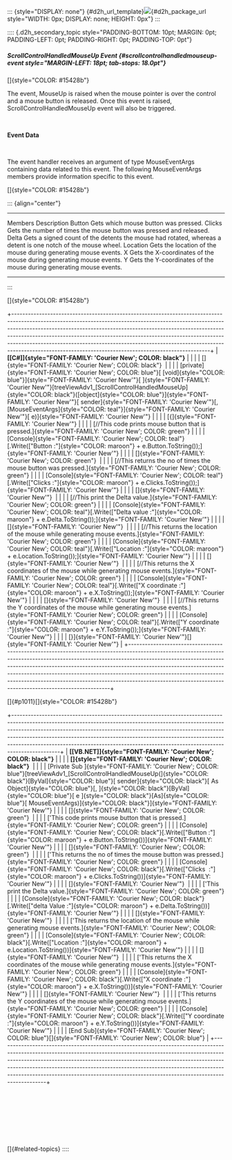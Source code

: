 ::: {style="DISPLAY: none"}
[](ms-xhelp:///?Id=d2h_url_template){#d2h_url_template}![](!package_url!){#d2h_package_url style="WIDTH: 0px; DISPLAY: none; HEIGHT: 0px"}
:::

:::: {.d2h_secondary_topic style="PADDING-BOTTOM: 10pt; MARGIN: 0pt; PADDING-LEFT: 0pt; PADDING-RIGHT: 0pt; PADDING-TOP: 0pt"}
##### ScrollControlHandledMouseUp Event {#scrollcontrolhandledmouseup-event style="MARGIN-LEFT: 18pt; tab-stops: 18.0pt"}

[]{style="COLOR: #15428b"} 

The event, MouseUp is raised when the mouse pointer is over the control and a mouse button is released. Once this event is raised, ScrollControlHandledMouseUp event will also be triggered.

 

**Event Data**

 

The event handler receives an argument of type MouseEventArgs containing data related to this event. The following MouseEventArgs members provide information specific to this event.

[]{style="COLOR: #15428b"} 

::: {align="center"}
  ---------- -------------------------------------------------------------------------------------------------------------
  Members    Description
  Button     Gets which mouse button was pressed.
  Clicks     Gets the number of times the mouse button was pressed and released.
  Delta      Gets a signed count of the detents the mouse had rotated, whereas a detent is one notch of the mouse wheel.
  Location   Gets the location of the mouse during generating mouse events.
  X          Gets the X-coordinates of the mouse during generating mouse events.
  Y          Gets the Y-coordinates of the mouse during generating mouse events.
  ---------- -------------------------------------------------------------------------------------------------------------
:::

[]{style="COLOR: #15428b"} 

+-----------------------------------------------------------------------------------------------------------------------------------------------------------------------------------------------------------------------------------------------------------------------------------------------------------------------------------------------------------------------------------------------------------------------------------------------------------------------------+
| **[\[C#\]]{style="FONT-FAMILY: 'Courier New'; COLOR: black"}**                                                                                                                                                                                                                                                                                                                                                                                                              |
|                                                                                                                                                                                                                                                                                                                                                                                                                                                                             |
| []{style="FONT-FAMILY: 'Courier New'; COLOR: black"}                                                                                                                                                                                                                                                                                                                                                                                                                        |
|                                                                                                                                                                                                                                                                                                                                                                                                                                                                             |
| [private]{style="FONT-FAMILY: 'Courier New'; COLOR: blue"}[ [void]{style="COLOR: blue"}]{style="FONT-FAMILY: 'Courier New'"}[ ]{style="FONT-FAMILY: 'Courier New'"}[treeViewAdv1\_[ScrollControlHandledMouseUp]{style="COLOR: black"}([object]{style="COLOR: blue"}]{style="FONT-FAMILY: 'Courier New'"}[ sender]{style="FONT-FAMILY: 'Courier New'"}[, [MouseEventArgs]{style="COLOR: teal"}]{style="FONT-FAMILY: 'Courier New'"}[ e)]{style="FONT-FAMILY: 'Courier New'"} |
|                                                                                                                                                                                                                                                                                                                                                                                                                                                                             |
| [{]{style="FONT-FAMILY: 'Courier New'"}                                                                                                                                                                                                                                                                                                                                                                                                                                     |
|                                                                                                                                                                                                                                                                                                                                                                                                                                                                             |
| [//This code prints mouse button that is pressed.]{style="FONT-FAMILY: 'Courier New'; COLOR: green"}                                                                                                                                                                                                                                                                                                                                                                        |
|                                                                                                                                                                                                                                                                                                                                                                                                                                                                             |
| [Console]{style="FONT-FAMILY: 'Courier New'; COLOR: teal"}[.Write([\"Button :\"]{style="COLOR: maroon"} + e.Button.ToString());]{style="FONT-FAMILY: 'Courier New'"}                                                                                                                                                                                                                                                                                                        |
|                                                                                                                                                                                                                                                                                                                                                                                                                                                                             |
| []{style="FONT-FAMILY: 'Courier New'; COLOR: green"}                                                                                                                                                                                                                                                                                                                                                                                                                        |
|                                                                                                                                                                                                                                                                                                                                                                                                                                                                             |
| [//This returns the no of times the mouse button was pressed.]{style="FONT-FAMILY: 'Courier New'; COLOR: green"}                                                                                                                                                                                                                                                                                                                                                            |
|                                                                                                                                                                                                                                                                                                                                                                                                                                                                             |
| [Console]{style="FONT-FAMILY: 'Courier New'; COLOR: teal"}[.Write([\"Clicks :\"]{style="COLOR: maroon"} + e.Clicks.ToString());]{style="FONT-FAMILY: 'Courier New'"}                                                                                                                                                                                                                                                                                                        |
|                                                                                                                                                                                                                                                                                                                                                                                                                                                                             |
| []{style="FONT-FAMILY: 'Courier New'"}                                                                                                                                                                                                                                                                                                                                                                                                                                      |
|                                                                                                                                                                                                                                                                                                                                                                                                                                                                             |
| [//This print the Delta value.]{style="FONT-FAMILY: 'Courier New'; COLOR: green"}                                                                                                                                                                                                                                                                                                                                                                                           |
|                                                                                                                                                                                                                                                                                                                                                                                                                                                                             |
| [Console]{style="FONT-FAMILY: 'Courier New'; COLOR: teal"}[.Write([\"Delta value :\"]{style="COLOR: maroon"} + e.Delta.ToString());]{style="FONT-FAMILY: 'Courier New'"}                                                                                                                                                                                                                                                                                                    |
|                                                                                                                                                                                                                                                                                                                                                                                                                                                                             |
| []{style="FONT-FAMILY: 'Courier New'"}                                                                                                                                                                                                                                                                                                                                                                                                                                      |
|                                                                                                                                                                                                                                                                                                                                                                                                                                                                             |
| [//This returns the location of the mouse while generating mouse events.]{style="FONT-FAMILY: 'Courier New'; COLOR: green"}                                                                                                                                                                                                                                                                                                                                                 |
|                                                                                                                                                                                                                                                                                                                                                                                                                                                                             |
| [Console]{style="FONT-FAMILY: 'Courier New'; COLOR: teal"}[.Write([\"Location :\"]{style="COLOR: maroon"} + e.Location.ToString());]{style="FONT-FAMILY: 'Courier New'"}                                                                                                                                                                                                                                                                                                    |
|                                                                                                                                                                                                                                                                                                                                                                                                                                                                             |
| []{style="FONT-FAMILY: 'Courier New'"}                                                                                                                                                                                                                                                                                                                                                                                                                                      |
|                                                                                                                                                                                                                                                                                                                                                                                                                                                                             |
| [//This returns the X coordinates of the mouse while generating mouse events.]{style="FONT-FAMILY: 'Courier New'; COLOR: green"}                                                                                                                                                                                                                                                                                                                                            |
|                                                                                                                                                                                                                                                                                                                                                                                                                                                                             |
| [Console]{style="FONT-FAMILY: 'Courier New'; COLOR: teal"}[.Write([\"X coordinate :\"]{style="COLOR: maroon"} + e.X.ToString());]{style="FONT-FAMILY: 'Courier New'"}                                                                                                                                                                                                                                                                                                       |
|                                                                                                                                                                                                                                                                                                                                                                                                                                                                             |
| []{style="FONT-FAMILY: 'Courier New'"}                                                                                                                                                                                                                                                                                                                                                                                                                                      |
|                                                                                                                                                                                                                                                                                                                                                                                                                                                                             |
| [//This returns the Y coordinates of the mouse while generating mouse events.]{style="FONT-FAMILY: 'Courier New'; COLOR: green"}                                                                                                                                                                                                                                                                                                                                            |
|                                                                                                                                                                                                                                                                                                                                                                                                                                                                             |
| [Console]{style="FONT-FAMILY: 'Courier New'; COLOR: teal"}[.Write([\"Y coordinate :\"]{style="COLOR: maroon"} + e.Y.ToString());]{style="FONT-FAMILY: 'Courier New'"}                                                                                                                                                                                                                                                                                                       |
|                                                                                                                                                                                                                                                                                                                                                                                                                                                                             |
| [}]{style="FONT-FAMILY: 'Courier New'"}[]{style="FONT-FAMILY: 'Courier New'"}                                                                                                                                                                                                                                                                                                                                                                                               |
+-----------------------------------------------------------------------------------------------------------------------------------------------------------------------------------------------------------------------------------------------------------------------------------------------------------------------------------------------------------------------------------------------------------------------------------------------------------------------------+

[]{#p1011}[]{style="COLOR: #15428b"} 

+-----------------------------------------------------------------------------------------------------------------------------------------------------------------------------------------------------------------------------------------------------------------------------------------------------------------------------------------------------------------------------------------------------------------------+
| **[\[VB.NET\]]{style="FONT-FAMILY: 'Courier New'; COLOR: black"}**                                                                                                                                                                                                                                                                                                                                                    |
|                                                                                                                                                                                                                                                                                                                                                                                                                       |
| **[]{style="FONT-FAMILY: 'Courier New'; COLOR: black"}**                                                                                                                                                                                                                                                                                                                                                              |
|                                                                                                                                                                                                                                                                                                                                                                                                                       |
| [Private Sub ]{style="FONT-FAMILY: 'Courier New'; COLOR: blue"}[treeViewAdv1\_[ScrollControlHandledMouseUp(]{style="COLOR: black"}[ByVal]{style="COLOR: blue"}[ sender]{style="COLOR: black"}[ As Object]{style="COLOR: blue"}[, ]{style="COLOR: black"}[ByVal]{style="COLOR: blue"}[ e ]{style="COLOR: black"}[As]{style="COLOR: blue"}[ MouseEventArgs)]{style="COLOR: black"}]{style="FONT-FAMILY: 'Courier New'"} |
|                                                                                                                                                                                                                                                                                                                                                                                                                       |
| []{style="FONT-FAMILY: 'Courier New'; COLOR: green"}                                                                                                                                                                                                                                                                                                                                                                  |
|                                                                                                                                                                                                                                                                                                                                                                                                                       |
| [\'This code prints mouse button that is pressed.]{style="FONT-FAMILY: 'Courier New'; COLOR: green"}                                                                                                                                                                                                                                                                                                                  |
|                                                                                                                                                                                                                                                                                                                                                                                                                       |
| [Console]{style="FONT-FAMILY: 'Courier New'; COLOR: black"}[.Write([\"Button :\"]{style="COLOR: maroon"} + e.Button.ToString())]{style="FONT-FAMILY: 'Courier New'"}                                                                                                                                                                                                                                                  |
|                                                                                                                                                                                                                                                                                                                                                                                                                       |
| []{style="FONT-FAMILY: 'Courier New'; COLOR: green"}                                                                                                                                                                                                                                                                                                                                                                  |
|                                                                                                                                                                                                                                                                                                                                                                                                                       |
| [\'This returns the no of times the mouse button was pressed.]{style="FONT-FAMILY: 'Courier New'; COLOR: green"}                                                                                                                                                                                                                                                                                                      |
|                                                                                                                                                                                                                                                                                                                                                                                                                       |
| [Console]{style="FONT-FAMILY: 'Courier New'; COLOR: black"}[.Write([\"Clicks  :\"]{style="COLOR: maroon"} + e.Clicks.ToString())]{style="FONT-FAMILY: 'Courier New'"}                                                                                                                                                                                                                                                 |
|                                                                                                                                                                                                                                                                                                                                                                                                                       |
| []{style="FONT-FAMILY: 'Courier New'"}                                                                                                                                                                                                                                                                                                                                                                                |
|                                                                                                                                                                                                                                                                                                                                                                                                                       |
| [\'This print the Delta value.]{style="FONT-FAMILY: 'Courier New'; COLOR: green"}                                                                                                                                                                                                                                                                                                                                     |
|                                                                                                                                                                                                                                                                                                                                                                                                                       |
| [Console]{style="FONT-FAMILY: 'Courier New'; COLOR: black"}[.Write([\"delta Value :\"]{style="COLOR: maroon"} + e.Delta.ToString())]{style="FONT-FAMILY: 'Courier New'"}                                                                                                                                                                                                                                              |
|                                                                                                                                                                                                                                                                                                                                                                                                                       |
| []{style="FONT-FAMILY: 'Courier New'"}                                                                                                                                                                                                                                                                                                                                                                                |
|                                                                                                                                                                                                                                                                                                                                                                                                                       |
| [\'This returns the location of the mouse while generating mouse events.]{style="FONT-FAMILY: 'Courier New'; COLOR: green"}                                                                                                                                                                                                                                                                                           |
|                                                                                                                                                                                                                                                                                                                                                                                                                       |
| [Console]{style="FONT-FAMILY: 'Courier New'; COLOR: black"}[.Write([\"Location :\"]{style="COLOR: maroon"} + e.Location.ToString())]{style="FONT-FAMILY: 'Courier New'"}                                                                                                                                                                                                                                              |
|                                                                                                                                                                                                                                                                                                                                                                                                                       |
| []{style="FONT-FAMILY: 'Courier New'"}                                                                                                                                                                                                                                                                                                                                                                                |
|                                                                                                                                                                                                                                                                                                                                                                                                                       |
| [\'This returns the X coordinates of the mouse while generating mouse events.]{style="FONT-FAMILY: 'Courier New'; COLOR: green"}                                                                                                                                                                                                                                                                                      |
|                                                                                                                                                                                                                                                                                                                                                                                                                       |
| [Console]{style="FONT-FAMILY: 'Courier New'; COLOR: black"}[.Write([\"X coordinate :\"]{style="COLOR: maroon"} + e.X.ToString())]{style="FONT-FAMILY: 'Courier New'"}                                                                                                                                                                                                                                                 |
|                                                                                                                                                                                                                                                                                                                                                                                                                       |
| []{style="FONT-FAMILY: 'Courier New'"}                                                                                                                                                                                                                                                                                                                                                                                |
|                                                                                                                                                                                                                                                                                                                                                                                                                       |
| [\'This returns the Y coordinates of the mouse while generating mouse events.]{style="FONT-FAMILY: 'Courier New'; COLOR: green"}                                                                                                                                                                                                                                                                                      |
|                                                                                                                                                                                                                                                                                                                                                                                                                       |
| [Console]{style="FONT-FAMILY: 'Courier New'; COLOR: black"}[.Write([\"Y coordinate :\"]{style="COLOR: maroon"} + e.Y.ToString())]{style="FONT-FAMILY: 'Courier New'"}                                                                                                                                                                                                                                                 |
|                                                                                                                                                                                                                                                                                                                                                                                                                       |
| [End Sub]{style="FONT-FAMILY: 'Courier New'; COLOR: blue"}[]{style="FONT-FAMILY: 'Courier New'; COLOR: blue"}                                                                                                                                                                                                                                                                                                         |
+-----------------------------------------------------------------------------------------------------------------------------------------------------------------------------------------------------------------------------------------------------------------------------------------------------------------------------------------------------------------------------------------------------------------------+

 

 

 

 

[]{#related-topics}
::::
